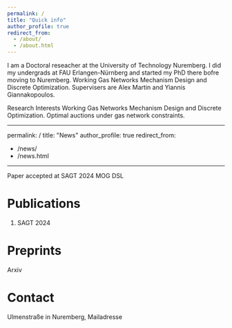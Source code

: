 ```yaml
---
permalink: /
title: "Quick info"
author_profile: true
redirect_from: 
  - /about/
  - /about.html
---
```


I am a Doctoral reseacher at the University of Technology Nuremberg. I did my undergrads at FAU Erlangen-Nürnberg and started my PhD there bofre moving to Nuremberg. Working Gas Networks Mechanism Design and Discrete Optimization. Supervisers are Alex Martin and Yiannis Giannakopoulos.

Research Interests
Working Gas Networks Mechanism Design and Discrete Optimization. Optimal auctions under gas network constraints.

---
permalink: /
title: "News"
author_profile: true
redirect_from: 
  - /news/
  - /news.html
---
Paper accepted at SAGT 2024
MOG
DSL

Publications
======
1. SAGT 2024

Preprints
======
Arxiv

Contact
======
Ulmenstraße in Nuremberg, Mailadresse
